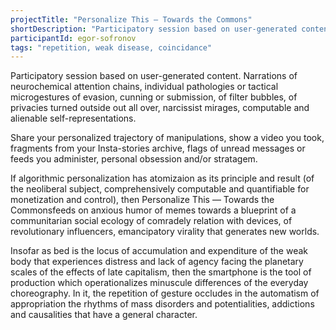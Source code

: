 ```yaml
---
projectTitle: "Personalize This — Towards the Commons"
shortDescription: "Participatory session based on user-generated content."
participantId: egor-sofronov
tags: "repetition, weak disease, coincidance"
---
```


Participatory session based on user-generated content. Narrations of neurochemical attention chains, individual pathologies or tactical microgestures of evasion, cunning or submission, of filter bubbles, of privacies turned outside out all over, narcissist mirages, computable and alienable self-representations.

Share your personalized trajectory of manipulations, show a video you took, fragments from your Insta-stories archive, flags of unread messages or feeds you administer, personal obsession and/or stratagem.

If algorithmic personalization has atomizaion as its principle and result (of the neoliberal subject, comprehensively computable and quantifiable for monetization and control), then Personalize This — Towards the Commonsfeeds on anxious humor of memes towards a blueprint of a communitarian social ecology of comradely relation with devices, of revolutionary influencers, emancipatory virality that generates new worlds.

Insofar as bed is the locus of accumulation and expenditure of the weak body that experiences distress and lack of agency facing the planetary scales of the effects of late capitalism, then the smartphone is the tool of production which operationalizes minuscule differences of the everyday choreography. In it, the repetition of gesture occludes in the automatism of appropriation the rhythms of mass disorders and potentialities, addictions and causalities that have a general character.
